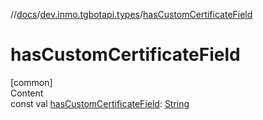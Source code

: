 //[docs](../../index.md)/[dev.inmo.tgbotapi.types](index.md)/[hasCustomCertificateField](has-custom-certificate-field.md)



# hasCustomCertificateField  
[common]  
Content  
const val [hasCustomCertificateField](has-custom-certificate-field.md): [String](https://kotlinlang.org/api/latest/jvm/stdlib/kotlin/-string/index.html)  



